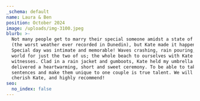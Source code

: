 ```yaml
---
_schema: default
name: Laura & Ben
position: October 2024
image: /uploads/img-3100.jpeg
blurb: >-
  Not many people get to marry their special someone amidst a state of emergency
  (the worst weather ever recorded in Dunedin), but Kate made it happen! Our
  Special day was intimate and memorable! Waves crashing, rain pouring, and a
  world for just the two of us; the whole beach to ourselves with Kate and our
  witnesses. Clad in a rain jacket and gumboots, Kate held my umbrella and
  delivered a heartwarming, short and sweet ceremony. To be able to take age-old
  sentences and make them unique to one couple is true talent. We will always
  cherish Kate, and highly recommend! 
seo:
  no_index: false
---
```


